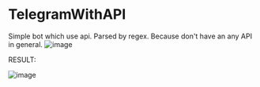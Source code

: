 # TelegramWithAPI
Simple bot which use api.
Parsed by regex. Because don't have an any API in general.
![image](https://user-images.githubusercontent.com/53124211/211027072-fd9c6868-65d7-429a-b301-4d59eefc1099.png)

RESULT:

![image](https://user-images.githubusercontent.com/53124211/211027098-c4f80937-fdf6-44d6-b892-ba3dd11f8678.png)
